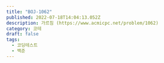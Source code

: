 ```yaml
---
title: "BOJ-1062"
published: 2022-07-18T14:04:13.052Z
description: 가르침 (https://www.acmicpc.net/problem/1062)
category: 코테
draft: false
tags:
  - 코딩테스트
  - 백준
---
```

